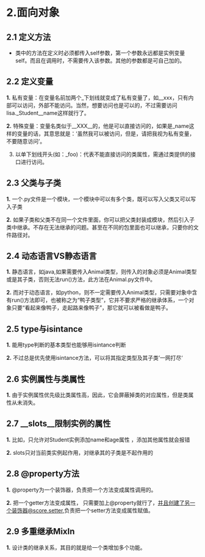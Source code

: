 # 2.面向对象
## 2.1 定义方法
* 类中的方法在定义时必须都传入self参数，第一个参数永远都是实例变量self。而且在调用时，不需要传入该参数。其他的参数都是可自己加的。


## 2.2 定义变量
**1.** 私有变量：在变量名前加两个_下划线就变成了私有变量了，如__xxx，只有内部可以访问，外部不能访问。当然，想要访问也是可以的，不过需要访问lisa._Student__name这样就行了。

**2.** 特殊变量：变量名类似于__XXX__的，他是可以直接访问的，如果是_name这样的变量的话，其意思就是：‘虽然我可以被访问，但是，请把我视为私有变量，不要随意访问’。

3. 以单下划线开头(如：_foo)：代表不能直接访问的类属性，需通过类提供的接口进行访问。

## 2.3 父类与子类
**1.** 一个.py文件是一个模块，一个模块中可以有多个类，既可以写入父类又可以写入子类

**2.** 如果子类和父类不在同一个文件里面，你可以把父类封装成模块，然后引入子类中继承。不存在无法继承的问题。甚至在不同的包里面也可以继承，只要你的文件路径对。


## 2.4 动态语言VS静态语言
**1.** 静态语言，如java,如果需要传入Animal类型，则传入的对象必须是Animal类型或是其子类，否则无法run()方法，此方法在Animal.py文件中。

**2.** 而对于动态语言，如python，则不一定需要传入Animal类型，只需要对象中含有run()方法即可，也被称之为“鸭子类型”，它并不要求严格的继承体系，一个对象只要“看起来像鸭子，走起路来像鸭子”，那它就可以被看做是鸭子。

## 2.5 type与isintance
**1.** 能用type判断的基本类型也能够用isintance判断

**2.** 不过总是优先使用isintance方法，可以将其指定类型及其子类’一网打尽‘


## 2.6 实例属性与类属性
**1.** 由于实例属性优先级比类属性高，因此，它会屏蔽掉类的对应属性，但是类属性从未消失。

## 2.7 __slots__限制实例的属性
**1.**  比如，只允许对Student实例添加name和age属性 ，添加其他属性就会报错

**2.** slots只对当前类实例起作用，对继承其的子类是不起作用的


## 2.8 @property方法
**1.** @property为一个装饰器，负责把一个方法变成属性调用的。

**2.** 把一个getter方法变成属性，    只需要加上@property就行了，并且创建了另一个装饰器@score.setter,负责把一个setter方法变成属性赋值。

## 2.9 多重继承MixIn 
**1.** 设计类的继承关系，其目的就是给一个类增加多个功能。

